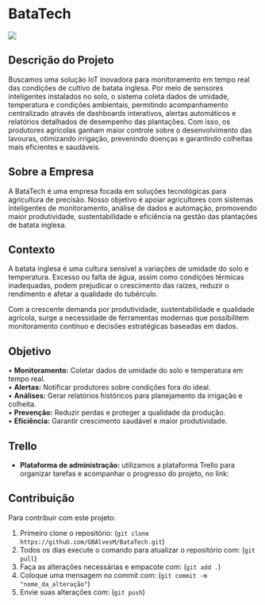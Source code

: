 # BataTech

<img src="https://portaladama.com/wp-content/uploads/2022/05/051122_imagem_batata_adobeStock_66913132-1-scaled.jpeg">

## Descrição do Projeto

Buscamos uma solução IoT inovadora para monitoramento em tempo real das condições de cultivo de batata inglesa. Por meio de sensores inteligentes instalados no solo, o sistema coleta dados de umidade, temperatura e condições ambientais, permitindo acompanhamento centralizado através de dashboards interativos, alertas automáticos e relatórios detalhados de desempenho das plantações. Com isso, os produtores agrícolas ganham maior controle sobre o desenvolvimento das lavouras, otimizando irrigação, prevenindo doenças e garantindo colheitas mais eficientes e saudáveis.

## Sobre a Empresa

A BataTech é uma empresa focada em soluções tecnológicas para agricultura de precisão. Nosso objetivo é apoiar agricultores com sistemas inteligentes de monitoramento, análise de dados e automação, promovendo maior produtividade, sustentabilidade e eficiência na gestão das plantações de batata inglesa.

## Contexto

A batata inglesa é uma cultura sensível a variações de umidade do solo e temperatura. Excesso ou falta de água, assim como condições térmicas inadequadas, podem prejudicar o crescimento das raízes, reduzir o rendimento e afetar a qualidade do tubérculo.

Com a crescente demanda por produtividade, sustentabilidade e qualidade agrícola, surge a necessidade de ferramentas modernas que possibilitem monitoramento contínuo e decisões estratégicas baseadas em dados.

## Objetivo

•	**Monitoramento:** Coletar dados de umidade do solo e temperatura em tempo real.<br>
•	**Alertas:** Notificar produtores sobre condições fora do ideal.<br>
•	**Análises:** Gerar relatórios históricos para planejamento da irrigação e colheita.<br>
•	**Prevenção:** Reduzir perdas e proteger a qualidade da produção.<br>
•	**Eficiência:** Garantir crescimento saudável e maior produtividade.<br>

## Trello
- **Plataforma de administração:** utilizamos a plataforma Trello para organizar tarefas e acompanhar o progresso do projeto, no link: 

## Contribuição

Para contribuir com este projeto:
1. Primeiro clone o repositório: (`git clone https://github.com/GBAlvesM/BataTech.git`)
2. Todos os dias execute o comando para atualizar o repositório com: (`git pull`)
3. Faça as alterações necessárias e empacote com: (`git add .`)
4. Coloque uma mensagem no commit com: (`git commit -m "nome_da_alteração"`)
5. Envie suas alterações com: (`git push`)


